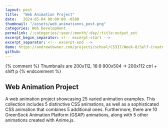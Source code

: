```yaml
---
layout: post
title:  "Web Animation Project"
date:   2024-05-04 00:00:00 -0500
thumbnail: "/assets/web_animationns_post.png"
categories: Web Development
permalink: /:categories/:year/:month/:day/:title:output_ext
excerpt_begin_separator: <!-- excerpt-start -->
excerpt_separator: <!-- excerpt-end -->
demo: https://andrewtowner.com/projects/school/CS317/Week-8/Self-Created-Project
github:
---
```

{% comment %} 
    Thumbnails are 200x112, 16:9
    900x504 -> 200x112 ctrl + shift p
{% endcomment %}

## Web Animation Project
<!-- excerpt-start -->
A web animation project showcasing 25 varied animation examples. This collection includes 5 distinctive CSS animations, as well as a sophisticated CSS animation that combines 5 additional ones. Furthermore, there are 10 GreenSock Animation Platform (GSAP) animations, along with 5 other animations created with Anime.js.<!-- excerpt-end -->
